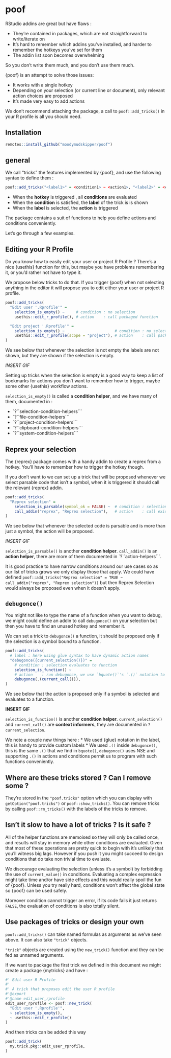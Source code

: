 
<!-- README.md is generated from README.Rmd. Please edit that file -->

# poof

RStudio addins are great but have flaws :

-   They’re contained in packages, which are not straightforward to
    write/iterate on
-   It’s hard to remember which addins you’ve installed, and harder to
    remember the hotkeys you’ve set for them
-   The addin list soon becomes overwhelming

So you don’t write them much, and you don’t use them much.

{poof} is an attempt to solve those issues:

-   It works with a single hotkey
-   Depending on your selection (or current line or document), only
    relevant action choices are proposed
-   It’s made very easy to add actions

We don’t recommend attaching the package, a call to `poof::add_tricks()`
in your R profile is all you should need.

## Installation

``` r
remotes::install_github("moodymudskipper/poof")
```

## general

We call “tricks” the features implemented by {poof}, and use the
following syntax to define them :

``` r
poof::add_tricks("<label1>" = <condition1> ~ <action1>, "<label2>" = <condition2> ~ <action2>, ...)
```

-   When the **hotkey** is triggered , all **conditions** are evaluated
-   When the **condition** is satisfied, the **label** of the trick is
    is shown
-   When the **label** is selected, the **action** is triggered

The package contains a suit of functions to help you define actions and
conditions conveniently.

Let’s go through a few examples.

## Editing your R Profile

Do you know how to easily edit your user or project R Profile ? There’s
a nice {usethis} function for this, but maybe you have problems
remembering it, or you’d rather not have to type it.

We propose below tricks to do that. If you trigger {poof} when not
selecting anything in the editor it will propose you to edit either your
user or project R profile.

``` r
poof::add_tricks(
  "Edit user '.Rprofile'" =
    selection_is_empty() ~     # condition : no selection
    usethis::edit_r_profile(), # action    : call packaged function

  "Edit project '.Rprofile'" =
    selection_is_empty() ~                      # condition : no selection
    usethis::edit_r_profile(scope = "project"), # action    : call packaged function
)
```

We see below that whenever the selection is not empty the labels are not
shown, but they are shown if the selection is empty.

*INSERT GIF*

Setting up tricks when the selection is empty is a good way to keep a
list of bookmarks for actions you don’t want to remember how to trigger,
maybe some other {usethis} workflow actions.

`selection_is_empty()` is called a **condition helper**, and we have
many of them, documented in :

-   \`?\`\`selection-condition-helpers\`\`\`
-   \`?\`\`file-condition-helpers\`\`\`
-   \`?\`\`project-condition-helpers\`\`\`
-   \`?\`\`clipboard-condition-helpers\`\`\`
-   \`?\`\`system-condition-helpers\`\`\`

## Reprex your selection

The {reprex} package comes with a handy addin to create a reprex from a
hotkey. You’ll have to remember how to trigger the hotkey though.

If you don’t want to we can set up a trick that will be proposed
whenever we select parsable code that isn’t a symbol, when it is
triggered it should call the relevant {reprex} addin.

``` r
poof::add_tricks(
  "Reprex selection" =
    selection_is_parsable(symbol_ok = FALSE) ~  # condition : selection is code
    call_addin("reprex", "Reprex selection"),   # action    : call existing addin
)
```

We see below that whenever the selected code is parsable and is more
than just a symbol, the action will be proposed.

*INSERT GIF*

`selection_is_parsable()` is another **condition helper**.
`call_addin()` is an **action helper**, there are more of them
documented in \`?\`\`action-helpers\`\`\`.

It is good practice to have narrow conditions around our use cases so as
our list of tricks grows we only display those that apply. We could have
defined
`poof::add_tricks("Reprex selection" = TRUE ~ call_addin("reprex", "Reprex selection"))`
but then Reprex Selection would always be proposed even when it doesn’t
apply.

## `debugonce()`

You might not like to type the name of a function when you want to
debug, we might could define an addin to call `debugonce()` on your
selection but then you have to find an unused hotkey and remember it.

We can set a trick to `debugonce()` a function, it should be proposed
only if the selection is a symbol bound to a function.

``` r
poof::add_tricks(
  # label : here using glue syntax to have dynamic action names
  "debugonce({current_selection()})" = 
    # condition : selection evaluates to function
    selection_is_function() ~ 
    # action    : run debugonce, we use `bquote()`'s `.()` notation to work around NSE issues
    debugonce(.(current_call())),      
)
```

We see below that the action is proposed only if a symbol is selected
and evaluates to a function.

**INSERT GIF**

`selection_is_function()` is another **condition helper**.
`current_selection()` and `current_call()` are **context informers**,
they are documented in `?current_selection`.

We note a couple new things here : \* We used {glue} notation in the
label, this is handy to provide custom labels \* We used `.()` inside
`debugonce()`, this is the same `.()` that we find in `bquote()`,
`debugonce()` uses NSE and supporting `.()` in actions and conditions
permit us to program with such functions conveniently.

## Where are these tricks stored ? Can I remove some ?

They’re stored in the `"poof.tricks"` option which you can display with
`getOption("poof.tricks")` or `poof::show_tricks()`. You can remove
tricks by calling `poof::rm_tricks()` with the labels of the tricks to
remove.

## Isn’t it slow to have a lot of tricks ? Is it safe ?

All of the helper functions are memoised so they will only be called
once, and results will stay in memory while other conditions are
evaluated. Given that most of these operations are pretty quick to begin
with it’s unlikely that you’ll witness big lags. However if you push it
you might succeed to design conditions that do take non trivial time to
evaluate.

We discourage evaluating the selection (unless it’s a symbol) by
forbidding the use of `current_value()` in conditions. Evaluating a
complex expression might take time and/or have side effects and this
would really spoil the fun of {poof}. Unless you try really hard,
conditions won’t affect the global state so {poof} can be used safely.

Moreover condition cannot trigger an error, if its code fails it just
returns `FALSE`, the evaluation of conditions is also totally silent.

## Use packages of tricks or design your own

`poof::add_tricks()` can take named formulas as arguments as we’ve seen
above. It can also take `"trick"` objects.

`"trick"` objects are created using the `new_trick()` function and they
can be fed as unnamed arguments.

If we want to package the first trick we defined in this document we
might create a package {mytricks} and have :

``` r
#' Edit user R Profile
#' 
#' A trick that proposes edit the user R profile
#'@export
#'@name edit_user_rprofile
edit_user_rprofile <- poof::new_trick(
  "Edit user '.Rprofile'",
  ~ selection_is_empty(),
  ~ usethis::edit_r_profile()
)
```

And then tricks can be added this way

``` r
poof::add_trick(
  my.trick.pkg::edit_user_rprofile,
)
```
